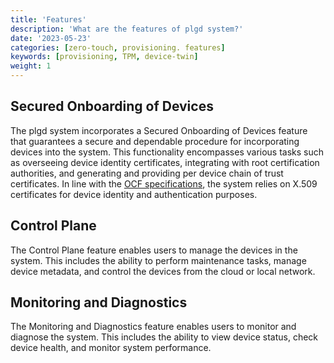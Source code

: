 ```yaml
---
title: 'Features'
description: 'What are the features of plgd system?'
date: '2023-05-23'
categories: [zero-touch, provisioning. features]
keywords: [provisioning, TPM, device-twin]
weight: 1
---
```


## Secured Onboarding of Devices

The plgd system incorporates a Secured Onboarding of Devices feature that guarantees a secure and dependable procedure for incorporating devices into the system. This functionality encompasses various tasks such as overseeing device identity certificates, integrating with root certification authorities, and generating and providing per device chain of trust certificates. In line with the [OCF specifications](https://openconnectivity.org/developer/specifications/), the system relies on X.509 certificates for device identity and authentication purposes.

## Control Plane

The Control Plane feature enables users to manage the devices in the system. This includes the ability to perform maintenance tasks, manage device metadata, and control the devices from the cloud or local network.

## Monitoring and Diagnostics

The Monitoring and Diagnostics feature enables users to monitor and diagnose the system. This includes the ability to view device status, check device health, and monitor system performance.
